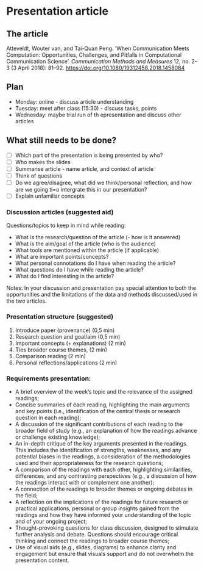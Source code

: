 # Presentation article 
## The article
Atteveldt, Wouter van, and Tai-Quan Peng. ‘When Communication Meets Computation: Opportunities, Challenges, and Pitfalls in Computational Communication Science’. *Communication Methods and Measures* 12, no. 2–3 (3 April 2018): 81–92. https://doi.org/10.1080/19312458.2018.1458084
## Plan
- Monday: online - discuss article understanding 
- Tuesday: meet after class (15:30) - discuss tasks, points
- Wednesday: maybe trial run of th epresentation and discuss other articles

## What still needs to be done? 
- [ ] Which part of the presentation is being presented by who?
- [ ] Who makes the slides
- [ ] Summarise article - name article, and context of article
- [ ] Think of questions 
- [ ] Do we agree/disagree, what did we think/personal reflection, and how are we going ti=o intergrate this in our presentation?
- [ ] Explain unfamiliar concepts 

### Discussion articles (suggested aid)
Questions/topics to keep in mind while reading: 
- What is the research/question of the article (- how is it answered)
- What is the aim/goal of the article (who is the audience)
- What tools are mentioned within the article (if applicable)
- What are important points/concepts?
- What personal connotations do I have when reading the article?
- What questions do I have while reading the article?
- What do I find interesting in the article?

Notes: 
In your discussion and presentation pay special attention to both the opportunities and the limitations of the data and methods discussed/used in the two articles. 

### Presentation structure (suggested)
1) Introduce paper (provenance) (0,5 min)
2) Research question and goal/aim (0,5 min)
3) Important concepts (+ explanations) (2 min)
4) Ties broader course themes, (2 min)
5) Comparison reading (2  min)
6) Personal reflections/applications (2 min)

### Requirements presentation: 
- A brief overview of the week’s topic and the relevance of the assigned readings;
- Concise summaries of each reading, highlighting the main arguments and key points (i.e., identification of the central thesis or research question in each reading);
- A discussion of the significant contributions of each reading to the broader field of study (e.g., an explanation of how the readings advance or challenge existing knowledge);
- An in-depth critique of the key arguments presented in the readings. This includes the identification of strengths, weaknesses, and any potential biases in the readings, a consideration of the methodologies used and their appropriateness for the research questions;
- A comparison of the readings with each other, highlighting similarities, differences, and any contrasting perspectives (e.g., a discussion of how the readings interact with or complement one another);
- A connection of the readings to broader themes or ongoing debates in the field;
- A reflection on the implications of the readings for future research or practical applications, personal or group insights gained from the readings and how they have informed your understanding of the topic and of your ongoing project;
- Thought-provoking questions for class discussion, designed to stimulate further analysis and debate. Questions should encourage critical thinking and connect the readings to broader course themes;
- Use of visual aids (e.g., slides, diagrams) to enhance clarity and engagement but ensure that visuals support and do not overwhelm the presentation content.
